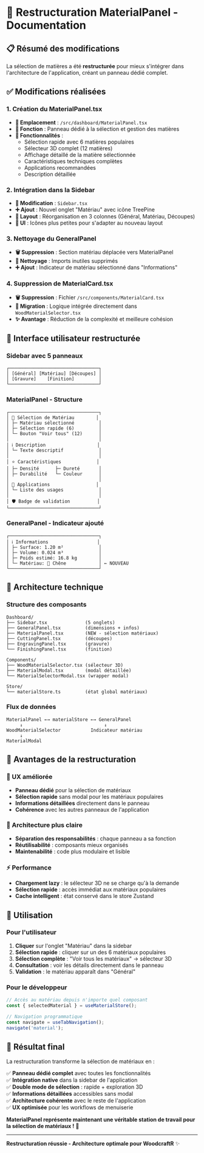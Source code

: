 # 🔄 Restructuration MaterialPanel - Documentation

## 📋 **Résumé des modifications**

La sélection de matières a été **restructurée** pour mieux s'intégrer dans l'architecture de l'application, créant un panneau dédié complet.

## ✅ **Modifications réalisées**

### **1. Création du MaterialPanel.tsx**
- **📁 Emplacement** : `/src/dashboard/MaterialPanel.tsx`
- **🎯 Fonction** : Panneau dédié à la sélection et gestion des matières
- **🔧 Fonctionnalités** :
  - Sélection rapide avec 6 matières populaires
  - Sélecteur 3D complet (12 matières)
  - Affichage détaillé de la matière sélectionnée
  - Caractéristiques techniques complètes
  - Applications recommandées
  - Description détaillée

### **2. Intégration dans la Sidebar**
- **🔧 Modification** : `Sidebar.tsx` 
- **➕ Ajout** : Nouvel onglet "Matériau" avec icône TreePine
- **📐 Layout** : Réorganisation en 3 colonnes (Général, Matériau, Découpes)
- **🎨 UI** : Icônes plus petites pour s'adapter au nouveau layout

### **3. Nettoyage du GeneralPanel**
- **🗑️ Suppression** : Section matériau déplacée vers MaterialPanel
- **🧹 Nettoyage** : Imports inutiles supprimés
- **➕ Ajout** : Indicateur de matériau sélectionné dans "Informations"

### **4. Suppression de MaterialCard.tsx**
- **🗑️ Suppression** : Fichier `/src/components/MaterialCard.tsx`
- **🔄 Migration** : Logique intégrée directement dans `WoodMaterialSelector.tsx`
- **✨ Avantage** : Réduction de la complexité et meilleure cohésion

## 🎨 **Interface utilisateur restructurée**

### **Sidebar avec 5 panneaux**
```
┌─────────────────────────────────┐
│ [Général] [Matériau] [Découpes] │
│ [Gravure]    [Finition]         │
└─────────────────────────────────┘
```

### **MaterialPanel - Structure**
```
┌─────────────────────────────────┐
│ 🌲 Sélection de Matériau        │
│ ├─ Matériau sélectionné         │
│ ├─ Sélection rapide (6)         │
│ └─ Bouton "Voir tous" (12)      │
│                                 │
│ ℹ️ Description                   │
│ └─ Texte descriptif             │
│                                 │
│ ⭐ Caractéristiques             │
│ ├─ Densité      ├─ Dureté       │
│ ├─ Durabilité   └─ Couleur      │
│                                 │
│ 🔨 Applications                 │
│ └─ Liste des usages             │
│                                 │
│ 🛡️ Badge de validation          │
└─────────────────────────────────┘
```

### **GeneralPanel - Indicateur ajouté**
```
┌─────────────────────────────────┐
│ ℹ️ Informations                  │
│ ├─ Surface: 1.20 m²             │
│ ├─ Volume: 0.024 m³             │
│ ├─ Poids estimé: 16.8 kg        │
│ └─ Matériau: 🌲 Chêne            │ ← NOUVEAU
└─────────────────────────────────┘
```

## 🔧 **Architecture technique**

### **Structure des composants**
```
Dashboard/
├── Sidebar.tsx              (5 onglets)
├── GeneralPanel.tsx         (dimensions + infos)
├── MaterialPanel.tsx        (NEW - sélection matériaux)
├── CuttingPanel.tsx         (découpes)
├── EngravingPanel.tsx       (gravure)
└── FinishingPanel.tsx       (finition)

Components/
├── WoodMaterialSelector.tsx (sélecteur 3D)
├── MaterialModal.tsx        (modal détaillée)
└── MaterialSelectorModal.tsx (wrapper modal)

Store/
└── materialStore.ts         (état global matériaux)
```

### **Flux de données**
```
MaterialPanel ←→ materialStore ←→ GeneralPanel
     ↓                              ↓
WoodMaterialSelector           Indicateur matériau
     ↓
MaterialModal
```

## 🎯 **Avantages de la restructuration**

### **🎨 UX améliorée**
- **Panneau dédié** pour la sélection de matériaux
- **Sélection rapide** sans modal pour les matériaux populaires
- **Informations détaillées** directement dans le panneau
- **Cohérence** avec les autres panneaux de l'application

### **🔧 Architecture plus claire**
- **Séparation des responsabilités** : chaque panneau a sa fonction
- **Réutilisabilité** : composants mieux organisés
- **Maintenabilité** : code plus modulaire et lisible

### **⚡ Performance**
- **Chargement lazy** : le sélecteur 3D ne se charge qu'à la demande
- **Sélection rapide** : accès immédiat aux matériaux populaires
- **Cache intelligent** : état conservé dans le store Zustand

## 🚀 **Utilisation**

### **Pour l'utilisateur**
1. **Cliquer** sur l'onglet "Matériau" dans la sidebar
2. **Sélection rapide** : cliquer sur un des 6 matériaux populaires
3. **Sélection complète** : "Voir tous les matériaux" → sélecteur 3D
4. **Consultation** : voir les détails directement dans le panneau
5. **Validation** : le matériau apparaît dans "Général"

### **Pour le développeur**
```typescript
// Accès au matériau depuis n'importe quel composant
const { selectedMaterial } = useMaterialStore();

// Navigation programmatique
const navigate = useTabNavigation();
navigate('material');
```

## 🎉 **Résultat final**

La restructuration transforme la sélection de matériaux en :

✅ **Panneau dédié complet** avec toutes les fonctionnalités  
✅ **Intégration native** dans la sidebar de l'application  
✅ **Double mode de sélection** : rapide + exploration 3D  
✅ **Informations détaillées** accessibles sans modal  
✅ **Architecture cohérente** avec le reste de l'application  
✅ **UX optimisée** pour les workflows de menuiserie  

**MaterialPanel représente maintenant une véritable station de travail pour la sélection de matériaux !** 🌟

---

**Restructuration réussie - Architecture optimale pour WoodcraftR** ✨
